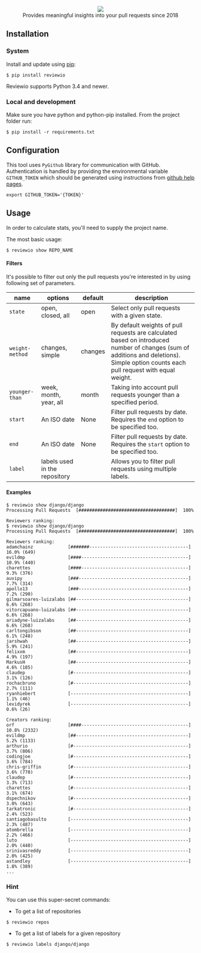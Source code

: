 <p align="center">
  <img src="https://github.com/borzecki/reviewio/raw/master/assets/reviewio-logo.png"><br>
  Provides meaningful insights into your pull requests since 2018
</p>

## Installation

### System

Install and update using [pip](https://pip.pypa.io/en/stable/quickstart/):

```
$ pip install reviewio
```

Reviewio supports Python 3.4 and newer.

### Local and development

Make sure you have python and python-pip installed.
From the project folder run:

```
$ pip install -r requirements.txt
```

## Configuration

This tool uses `PyGithub` library for communication with GitHub. Authentication is handled by providing the environmental variable `GITHUB_TOKEN` which should be generated using instructions from [github help pages](https://help.github.com/articles/creating-an-access-token-for-command-line-use/).

```
export GITHUB_TOKEN='{TOKEN}'
```

## Usage

In order to calculate stats, you'll need to supply the project name.

The most basic usage:

```
$ reviewio show REPO_NAME
```

#### Filters

It's possible to filter out only the pull requests you're interested in by using following set of parameters.

| name            | options                       | default | description                                                                                                                                                                          |
| --------------- | ----------------------------- | ------- | ------------------------------------------------------------------------------------------------------------------------------------------------------------------------------------ |
| `state`         | open, closed, all             | open    | Select only pull requests with a given state.                                                                                                                                        |
| `weight-method` | changes, simple               | changes | By default weights of pull requests are calculated based on introduced number of changes (sum of additions and deletions). Simple option counts each pull request with equal weight. |
| `younger-than`  | week, month, year, all        | month   | Taking into account pull requests younger than a specified period.                                                                                                                   |
| `start`         | An ISO date                   | None    | Filter pull requests by date. Requires the `end` option to be specified too.                                                                                                         |
| `end`           | An ISO date                   | None    | Filter pull requests by date. Requires the `start` option to be specified too.                                                                                                       |
| `label`         | labels used in the repository |         | Allows you to filter pull requests using multiple labels.                                                                                                                            |

#### Examples

```console
$ reviewio show django/django
Processing Pull Requests  [####################################]  100%

Reviewers ranking:
$ reviewio show django/django
Processing Pull Requests  [####################################]  100%

Reviewers ranking:
adamchainz             [#######-------------------------------------]    16.0% (649)
evildmp                [####----------------------------------------]    10.9% (440)
charettes              [####----------------------------------------]     9.3% (376)
auvipy                 [###-----------------------------------------]     7.7% (314)
apollo13               [###-----------------------------------------]     7.2% (290)
gilmarsoares-luizalabs [##------------------------------------------]     6.6% (268)
vitorcapuano-luizalabs [##------------------------------------------]     6.6% (268)
ariadyne-luizalabs     [##------------------------------------------]     6.6% (268)
carltongibson          [##------------------------------------------]     6.1% (248)
jarshwah               [##------------------------------------------]     5.9% (241)
felixxm                [##------------------------------------------]     4.9% (197)
MarkusH                [##------------------------------------------]     4.6% (185)
claudep                [#-------------------------------------------]     3.1% (126)
rochacbruno            [#-------------------------------------------]     2.7% (111)
ryanhiebert            [--------------------------------------------]     1.1% (46)
levidyrek              [--------------------------------------------]     0.6% (26)

Creators ranking:
orf                    [####----------------------------------------]    10.8% (2332)
evildmp                [##------------------------------------------]     5.2% (1133)
arthurio               [#-------------------------------------------]     3.7% (806)
codingjoe              [#-------------------------------------------]     3.6% (784)
chris-griffin          [#-------------------------------------------]     3.6% (770)
claudep                [#-------------------------------------------]     3.3% (713)
charettes              [#-------------------------------------------]     3.1% (674)
dspechnikov            [#-------------------------------------------]     3.0% (643)
tarkatronic            [#-------------------------------------------]     2.4% (523)
santiagobasulto        [--------------------------------------------]     2.3% (487)
atombrella             [--------------------------------------------]     2.2% (466)
luto                   [--------------------------------------------]     2.0% (440)
srinivasreddy          [--------------------------------------------]     2.0% (425)
astandley              [--------------------------------------------]     1.8% (389)
...
```

### Hint

You can use this super-secret commands:

- To get a list of repositories

```
$ reviewio repos
```

- To get a list of labels for a given repository

```
$ reviewio labels django/django
```
